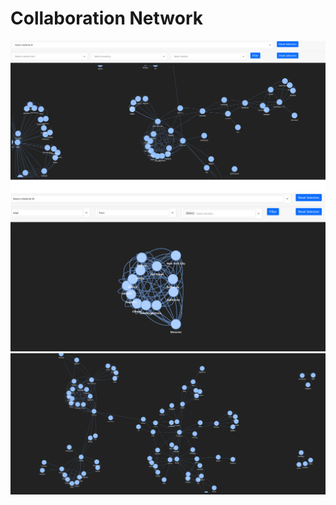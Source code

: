 # Collaboration Network

![graph1](/images/graph1.png?raw=true)
![graph2](/images/graph2.png?raw=true)
![graph3](/images/graph3.png?raw=true)
